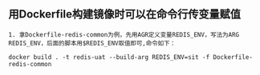 ## 用Dockerfile构建镜像时可以在命令行传变量赋值
    1. 拿Dockerfile-redis-common为例，先用AGR定义变量REDIS_ENV，写法为ARG REDIS_ENV，后面的脚本用$REDIS_ENV取值即可,命令如下：
```shell
docker build . -t redis-uat --build-arg REDIS_ENV=sit -f Dockerfile-redis-common
```